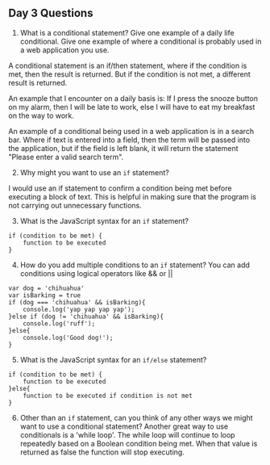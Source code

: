 ## Day 3 Questions

1. What is a conditional statement? Give one example of a daily life conditional. Give one example of where a conditional is probably used in a web application you use.

A conditional statement is an if/then statement, where if the condition is met, then the result is returned. But if the condition is not met, a different result is returned. 

An example that I encounter on a daily basis is: If I press the snooze button on my alarm, then I will be late to work, else I will have to eat my breakfast on the way to work.

An example of a conditional being used in a web application is in a search bar.  Where if text is entered into a field, then the term will be passed into the application, but if the field is left blank, it will return the statement "Please enter a valid search term".

2. Why might you want to use an `if` statement?

I would use an if statement to confirm a condition being met before executing a block of text. This is helpful in making sure that the program is not carrying out unnecessary functions.

3. What is the JavaScript syntax for an `if` statement?

```
if (condition to be met) {
    function to be executed
}
```
4. How do you add multiple conditions to an `if` statement?
You can add conditions using logical operators like && or ||
```
var dog = 'chihuahua'
var isBarking = true
if (dog === 'chihuahua' && isBarking){
    console.log('yap yap yap yap');
}else if (dog != 'chihuahua' && isBarking){
    console.log('ruff');
}else{
    console.log('Good dog!');
}
```
5. What is the JavaScript syntax for an `if/else` statement?
```
if (condition to be met) {
    function to be executed
}else{
    function to be executed if condition is not met
}
```
6. Other than an `if` statement, can you think of any other ways we might want to use a conditional statement?
Another great way to use conditionals is a 'while loop'. The while loop will continue to loop repeatedly based on a Boolean condition being met. When that value is returned as false the function will stop executing.